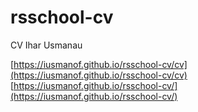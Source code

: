 # rsschool-cv
CV Ihar Usmanau

[https://iusmanof.github.io/rsschool-cv/cv](https://iusmanof.github.io/rsschool-cv/cv)
[https://iusmanof.github.io/rsschool-cv/](https://iusmanof.github.io/rsschool-cv/)


